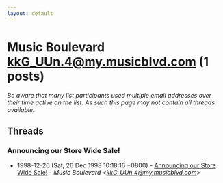 ```yaml
---
layout: default
---
```


# Music Boulevard <kkG_UUn.4@my.musicblvd.com> (1 posts)

_Be aware that many list participants used multiple email addresses over their time active on the list. As such this page may not contain all threads available._

## Threads

### Announcing our Store Wide Sale!
+ 1998-12-26 (Sat, 26 Dec 1998 10:18:16 +0800) - [Announcing our Store Wide Sale!](/archive/1998/12/e12aa6bcf61e831f74f0f491d44d92ef4df8cc23dc65ef15c4739160715766ec) - _Music Boulevard \<kkG_UUn.4@my.musicblvd.com\>_

